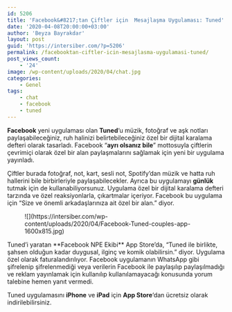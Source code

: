 ```yaml
---
id: 5206
title: 'Facebook&#8217;tan Çiftler için  Mesajlaşma Uygulaması: Tuned'
date: '2020-04-08T20:00:00+03:00'
author: 'Beyza Bayrakdar'
layout: post
guid: 'https://intersiber.com/?p=5206'
permalink: /facebooktan-ciftler-icin-mesajlasma-uygulamasi-tuned/
post_views_count:
    - '24'
image: /wp-content/uploads/2020/04/chat.jpg
categories:
    - Genel
tags:
    - chat
    - facebook
    - tuned
---
```


**Facebook** yeni uygulaması olan **Tuned**‘u müzik, fotoğraf ve aşk notları paylaşabileceğiniz, ruh halinizi belirtebileceğiniz özel bir dijital karalama defteri olarak tasarladı. Facebook “**ayrı olsanız bile**” mottosuyla çiftlerin çevrimiçi olarak özel bir alan paylaşmalarını sağlamak için yeni bir uygulama yayınladı.

Çiftler burada fotoğraf, not, kart, sesli not, Spotify’dan müzik ve hatta ruh hallerini bile birbirleriyle paylaşabilecekler. Ayrıca bu uygulamayı **günlük** tutmak için de kullanabiliyorsunuz. Uygulama özel bir dijital karalama defteri tarzında ve özel reaksiyonlarla, çıkartmalar içeriyor. Facebook bu uygulama için “Size ve önemli arkadaşlarınıza ait özel bir alan.” diyor.

<figure class="wp-block-image size-large">![](https://intersiber.com/wp-content/uploads/2020/04/Facebook-Tuned-couples-app-1600x815.jpg)</figure>Tuned’i yaratan **Facebook NPE Ekibi** App Store’da, “Tuned ile birlikte, şahsen olduğun kadar duygusal, ilginç ve komik olabilirsin.” diyor. Uygulama özel olarak faturalandırılıyor. Facebook uygulamanın WhatsApp gibi şifrelenip şifrelenmediği veya verilerin Facebook ile paylaşılıp paylaşılmadığı ve reklam yayınlamak için kullanılıp kullanılamayacağı konusunda yorum talebine hemen yanıt vermedi.

Tuned uygulamasını **iPhone** ve **iPad** için **App Store**‘dan ücretsiz olarak indirilebilirsiniz.